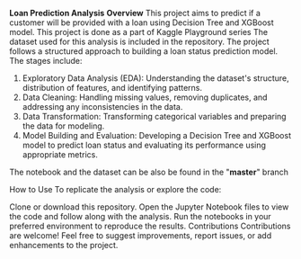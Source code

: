 **Loan Prediction Analysis** 
**Overview** 
This project aims to predict if a customer will be provided with a loan using Decision Tree and XGBoost model. This project is done as a part of Kaggle Playground series 
The dataset used for this analysis is included in the repository. 
The project follows a structured approach to building a loan status prediction model. 
The stages include: 
1. Exploratory Data Analysis (EDA): Understanding the dataset's structure, distribution of features, and identifying patterns. 
2. Data Cleaning: Handling missing values, removing duplicates, and addressing any inconsistencies in the data.
3. Data Transformation: Transforming categorical variables and preparing the data for modeling.
4. Model Building and Evaluation: Developing a Decision Tree and XGBoost model to predict loan status and evaluating its performance using appropriate metrics.

The notebook and the dataset can be also be found in the "**master**" branch

How to Use To replicate the analysis or explore the code:

Clone or download this repository.
Open the Jupyter Notebook files to view the code and follow along with the analysis.
Run the notebooks in your preferred environment to reproduce the results.
Contributions Contributions are welcome! Feel free to suggest improvements, report issues, or add enhancements to the project.
